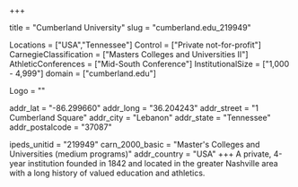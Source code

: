 
+++

title = "Cumberland University"
slug = "cumberland.edu_219949"

Locations = ["USA","Tennessee"]
Control = ["Private not-for-profit"]
CarnegieClassification = ["Masters Colleges and Universities II"]
AthleticConferences = ["Mid-South Conference"]
InstitutionalSize = ["1,000 - 4,999"]
domain = ["cumberland.edu"]

Logo = ""

addr_lat = "-86.299660"
addr_long = "36.204243"
addr_street = "1 Cumberland Square"
addr_city = "Lebanon"
addr_state = "Tennessee"
addr_postalcode = "37087"

ipeds_unitid = "219949"
carn_2000_basic = "Master's Colleges and Universities (medium programs)"
addr_country = "USA"
+++
    A private, 4-year institution founded in 1842 and located in the greater Nashville area with a long history of valued education and athletics.
